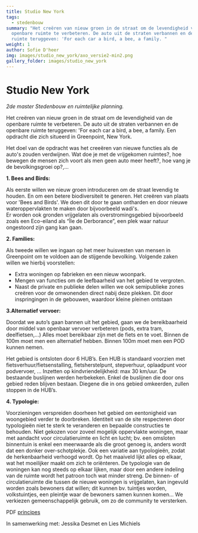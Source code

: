 ```yaml
---
title: Studio New York
tags:
  - stedenbouw
summary: "Het creëren van nieuw groen in de straat om de levendigheid van de
  openbare ruimte te verbeteren. De auto uit de straten verbannen en de openbare
  ruimte teruggeven: 'For each car a bird, a bee, a family. "
weight: 1
author: Sofie D'heer
img: images/studio_new_york/axo_versie2-min2.png
gallery_folder: images/studio_new_york
---
```

# Studio New York

*2de master Stedenbouw en ruimtelijke planning.* 

Het creëren van nieuw groen in de straat om de levendigheid van de openbare ruimte te verbeteren. De auto uit de straten verbannen en de openbare ruimte teruggeven: 'For each car a bird, a bee, a family. Een opdracht die zich situeerd in Greenpoint, New York. 

Het doel van de opdracht was het creeëren van nieuwe functies als de auto's zouden verdwijnen. Wat doe je met de vrijgekomen ruimtes?, hoe bewegen de mensen zich voort als men geen auto meer heeft?, hoe vang je de bevolkingsgroei op?,...

**1. Bees and Birds:** 

Als eerste willen we nieuw groen introduceren om de straat levendig te houden. En om een betere biodiversiteit te generen. Het creëren van plaats voor 'Bees and Birds'. 
We doen dit door te gaan ontharden en door nieuwe wateroppervlakten te maken door bijvoorbeeld wadi's.  
Er worden ook gronden vrijgelaten als overstromingsgebied bijvoorbeeld zoals een Eco-eiland als “Île de Derborance”, een plek waar natuur ongestoord zijn gang kan gaan.

**2. Families:** 

Als tweede willen we ingaan op het meer huisvesten van mensen in Greenpoint om te voldoen aan de stijgende bevolking. Volgende zaken willen we hierbij voorstellen:

* Extra woningen op fabrieken en een nieuw woonpark. 
* Mengen van functies om de leefbaarheid van het gebied te vergroten.
* Naast de private en publieke delen willen we ook semipublieke zones creëren voor de omwonenden direct nabij deze plekken. Dit door inspringingen in de gebouwen, waardoor kleine pleinen ontstaan

**3.Alternatief vervoer:** 

Doordat we auto’s gaan bannen uit het gebied, gaan we de bereikbaarheid door middel van openbaar vervoer
verbeteren (pods, extra tram, deelfietsen,...) Alles moet bereikbaar zijn met de fiets en te voet. Binnen de 100m moet men een alternatief hebben. Binnen 100m moet men een POD kunnen nemen. 

Het gebied is ontsloten door 6 HUB’s. Een HUB is standaard voorzien met fietsverhuur/fietsenstalling, fietsherstelpunt, stepverhuur, oplaadpunt voor podvervoer, ... Inzetten op kindvriendelijkheid: max 30 km/uur.
De bestaande buslijnen werden herbekeken. Enkel de buslijnen die door ons gebied reden blijven bestaan.
Diegene die in ons gebied omkeerden, zullen stoppen in de HUB’s.

**4. Typologie:** 

Voorzieningen verspreiden doorheen het gebied om eentonigheid van woongebied verder te doorbreken.
Identiteit van de site respecteren door typologieën niet te sterk te veranderen en bepaalde constructies te behouden. Niet gekozen voor zoveel mogelijk oppervlakte woningen, maar met aandacht voor circulatieruimte en licht en lucht; bv. een omsloten binnentuin is enkel een meerwaarde als die groot genoeg is, anders wordt dat een donker over-schotplekje. Ook een variatie aan typologieën, zodat de herkenbaarheid verhoogd wordt. Op het maaiveld lijkt alles op elkaar, wat het moeilijker maakt om zich te oriënteren. De typologie van de woningen kan nog steeds op elkaar lijken, maar door een andere indeling van de ruimte wordt het patroon toch wat
minder streng. De binnen- of circulatieruimte die tussen de nieuwe woningen is vrijgelaten, kan ingevuld worden zoals bewoners dat willen; dit kunnen bv. tuintjes worden, volkstuintjes, een pleintje waar de bewoners samen kunnen komen… We verkiezen gemeenschappelijk gebruik, om zo de community te versterken.

PDF [principes](/files/Principes.pdf)

In samenwerking met: Jessika Desmet en Lies Michiels